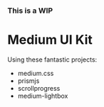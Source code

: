 ### This is a WIP

# Medium UI Kit

Using these fantastic projects:

- medium.css
- prismjs
- scrollprogress
- medium-lightbox

